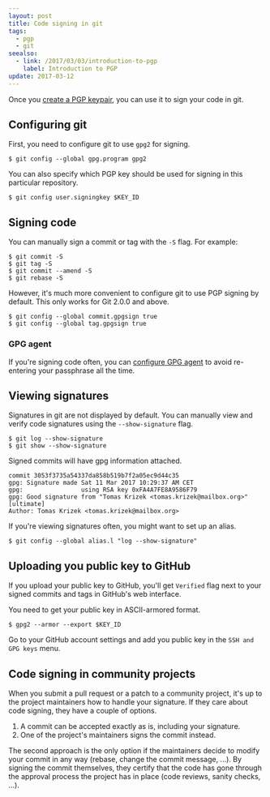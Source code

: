 ```yaml
---
layout: post
title: Code signing in git
tags:
  - pgp
  - git
seealso:
  - link: /2017/03/03/introduction-to-pgp
    label: Introduction to PGP
update: 2017-03-12
---
```


Once you [create a PGP keypair](/2017/03/04/getting-started-with-gpg2/), you can use it to sign your code in git.

## Configuring git 

First, you need to configure git to use `gpg2` for signing.

```console
$ git config --global gpg.program gpg2
```

You can also specify which PGP key should be used for signing in this particular repository.

```console
$ git config user.signingkey $KEY_ID
```

## Signing code

You can manually sign a commit or tag with the `-S` flag. For example:

```console
$ git commit -S
$ git tag -S
$ git commit --amend -S
$ git rebase -S
```

However, it's much more convenient to configure git to use PGP signing by default. This only works for Git 2.0.0 and above.

```console
$ git config --global commit.gpgsign true
$ git config --global tag.gpgsign true
```

### GPG agent

If you're signing code often, you can [configure GPG agent](/2017/03/04/getting-started-with-gpg2/#gpg-agent) to avoid re-entering your passphrase all the time.

## Viewing signatures

Signatures in git are not displayed by default. You can manually view and verify code signatures using the `--show-signature` flag.

```console
$ git log --show-signature
$ git show --show-signature
```

Signed commits will have gpg information attached.

```text
commit 3053f3735a54337da858b519b7f2a05ec9d44c35
gpg: Signature made Sat 11 Mar 2017 10:29:37 AM CET
gpg:                using RSA key 0xFA4A7FE8A9586F79
gpg: Good signature from "Tomas Krizek <tomas.krizek@mailbox.org>" [ultimate]
Author: Tomas Krizek <tomas.krizek@mailbox.org>
```

If you're viewing signatures often, you might want to set up an alias.

```console
$ git config --global alias.l "log --show-signature"
```

## Uploading you public key to GitHub

If you upload your public key to GitHub, you'll get `Verified` flag next to your signed commits and tags in GitHub's web interface.

You need to get your public key in ASCII-armored format.

```console
$ gpg2 --armor --export $KEY_ID
```

Go to your GitHub account settings and add you public key in the `SSH and GPG keys`  menu.

## Code signing in community projects

When you submit a pull request or a patch to a community project, it's up to the project maintainers how to handle your signature. If they care about code signing, they have a couple of options.

1. A commit can be accepted exactly as is, including your signature.
2. One of the project's maintainers signs the commit instead.

The second approach is the only option if the maintainers decide to modify your commit in any way (rebase, change the commit message, ...). By signing the commit themselves, they certify that the code has gone through the approval process the project has in place (code reviews, sanity checks, ...).
